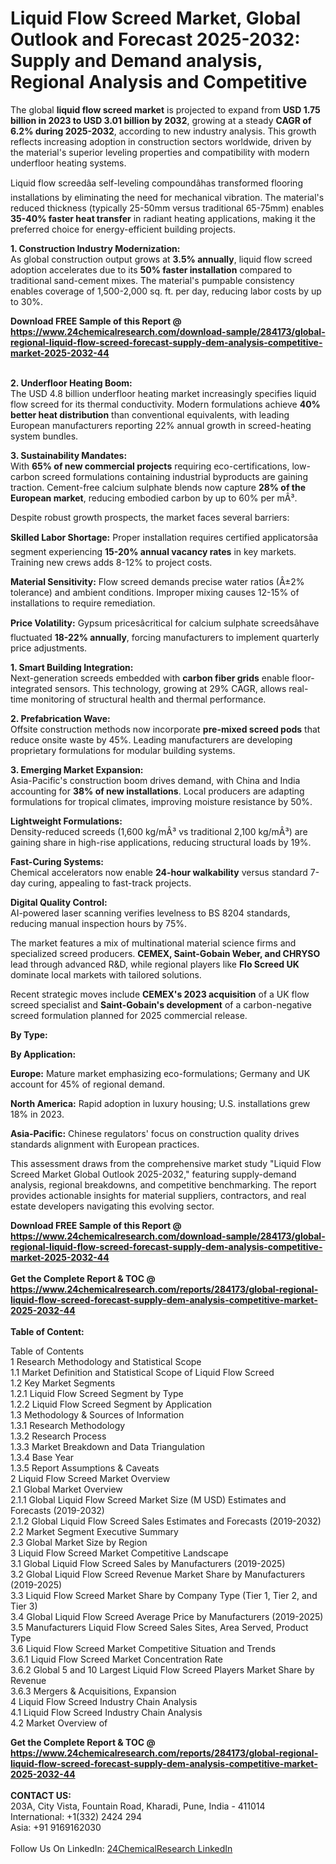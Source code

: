 <h1>Liquid Flow Screed Market, Global Outlook and Forecast 2025-2032: Supply and Demand analysis, Regional Analysis and Competitive</h1><p>The global <strong>liquid flow screed market</strong> is projected to expand from <strong>USD 1.75 billion in 2023 to USD 3.01 billion by 2032</strong>, growing at a steady <strong>CAGR of 6.2% during 2025-2032</strong>, according to new industry analysis. This growth reflects increasing adoption in construction sectors worldwide, driven by the material's superior leveling properties and compatibility with modern underfloor heating systems.</p><p>Liquid flow screedâa self-leveling compoundâhas transformed flooring installations by eliminating the need for mechanical vibration. The material's reduced thickness (typically 25-50mm versus traditional 65-75mm) enables <strong>35-40% faster heat transfer</strong> in radiant heating applications, making it the preferred choice for energy-efficient building projects.</p><p><strong>1. Construction Industry Modernization:</strong><br>
As global construction output grows at <strong>3.5% annually</strong>, liquid flow screed adoption accelerates due to its <strong>50% faster installation</strong> compared to traditional sand-cement mixes. The material's pumpable consistency enables coverage of 1,500-2,000 sq. ft. per day, reducing labor costs by up to 30%.</p><div><b>Download FREE Sample of this Report @ 
            <a href="https://www.24chemicalresearch.com/download-sample/284173/global-regional-liquid-flow-screed-forecast-supply-dem-analysis-competitive-market-2025-2032-44">
            https://www.24chemicalresearch.com/download-sample/284173/global-regional-liquid-flow-screed-forecast-supply-dem-analysis-competitive-market-2025-2032-44</a></b></div><br><p><strong>2. Underfloor Heating Boom:</strong><br>
The USD 4.8 billion underfloor heating market increasingly specifies liquid flow screed for its thermal conductivity. Modern formulations achieve <strong>40% better heat distribution</strong> than conventional equivalents, with leading European manufacturers reporting 22% annual growth in screed-heating system bundles.</p><p><strong>3. Sustainability Mandates:</strong><br>
With <strong>65% of new commercial projects</strong> requiring eco-certifications, low-carbon screed formulations containing industrial byproducts are gaining traction. Cement-free calcium sulphate blends now capture <strong>28% of the European market</strong>, reducing embodied carbon by up to 60% per mÂ³.</p><p>Despite robust growth prospects, the market faces several barriers:</p><p><strong>Skilled Labor Shortage:</strong> Proper installation requires certified applicatorsâa segment experiencing <strong>15-20% annual vacancy rates</strong> in key markets. Training new crews adds 8-12% to project costs.</p><p><strong>Material Sensitivity:</strong> Flow screed demands precise water ratios (Â±2% tolerance) and ambient conditions. Improper mixing causes 12-15% of installations to require remediation.</p><p><strong>Price Volatility:</strong> Gypsum pricesâcritical for calcium sulphate screedsâhave fluctuated <strong>18-22% annually</strong>, forcing manufacturers to implement quarterly price adjustments.</p><p><strong>1. Smart Building Integration:</strong><br>
Next-generation screeds embedded with <strong>carbon fiber grids</strong> enable floor-integrated sensors. This technology, growing at 29% CAGR, allows real-time monitoring of structural health and thermal performance.</p><p><strong>2. Prefabrication Wave:</strong><br>
Offsite construction methods now incorporate <strong>pre-mixed screed pods</strong> that reduce onsite waste by 45%. Leading manufacturers are developing proprietary formulations for modular building systems.</p><p><strong>3. Emerging Market Expansion:</strong><br>
Asia-Pacific's construction boom drives demand, with China and India accounting for <strong>38% of new installations</strong>. Local producers are adapting formulations for tropical climates, improving moisture resistance by 50%.</p><p><strong>Lightweight Formulations:</strong><br>
	Density-reduced screeds (1,600 kg/mÂ³ vs traditional 2,100 kg/mÂ³) are gaining share in high-rise applications, reducing structural loads by 19%.</p><p><strong>Fast-Curing Systems:</strong><br>
	Chemical accelerators now enable <strong>24-hour walkability</strong> versus standard 7-day curing, appealing to fast-track projects.</p><p><strong>Digital Quality Control:</strong><br>
	AI-powered laser scanning verifies levelness to BS 8204 standards, reducing manual inspection hours by 75%.</p><p>The market features a mix of multinational material science firms and specialized screed producers. <strong>CEMEX, Saint-Gobain Weber, and CHRYSO</strong> lead through advanced R&amp;D, while regional players like <strong>Flo Screed UK</strong> dominate local markets with tailored solutions.</p><p>Recent strategic moves include <strong>CEMEX's 2023 acquisition</strong> of a UK flow screed specialist and <strong>Saint-Gobain's development</strong> of a carbon-negative screed formulation planned for 2025 commercial release.</p><p><strong>By Type:</strong></p><p><strong>By Application:</strong></p><p><strong>Europe:</strong> Mature market emphasizing eco-formulations; Germany and UK account for 45% of regional demand.</p><p><strong>North America:</strong> Rapid adoption in luxury housing; U.S. installations grew 18% in 2023.</p><p><strong>Asia-Pacific:</strong> Chinese regulators' focus on construction quality drives standards alignment with European practices.</p><p>This assessment draws from the comprehensive market study "Liquid Flow Screed Market Global Outlook 2025-2032," featuring supply-demand analysis, regional breakdowns, and competitive benchmarking. The report provides actionable insights for material suppliers, contractors, and real estate developers navigating this evolving sector.</p><div><b>Download FREE Sample of this Report @ 
            <a href="https://www.24chemicalresearch.com/download-sample/284173/global-regional-liquid-flow-screed-forecast-supply-dem-analysis-competitive-market-2025-2032-44">
            https://www.24chemicalresearch.com/download-sample/284173/global-regional-liquid-flow-screed-forecast-supply-dem-analysis-competitive-market-2025-2032-44</a></b></div><br><div><b>Get the Complete Report & TOC @ 
            <a href="https://www.24chemicalresearch.com/reports/284173/global-regional-liquid-flow-screed-forecast-supply-dem-analysis-competitive-market-2025-2032-44">
            https://www.24chemicalresearch.com/reports/284173/global-regional-liquid-flow-screed-forecast-supply-dem-analysis-competitive-market-2025-2032-44</a></b></div><br>
            <b>Table of Content:</b><p>Table of Contents<br />
1 Research Methodology and Statistical Scope<br />
1.1 Market Definition and Statistical Scope of Liquid Flow Screed<br />
1.2 Key Market Segments<br />
1.2.1 Liquid Flow Screed Segment by Type<br />
1.2.2 Liquid Flow Screed Segment by Application<br />
1.3 Methodology & Sources of Information<br />
1.3.1 Research Methodology<br />
1.3.2 Research Process<br />
1.3.3 Market Breakdown and Data Triangulation<br />
1.3.4 Base Year<br />
1.3.5 Report Assumptions & Caveats<br />
2 Liquid Flow Screed Market Overview<br />
2.1 Global Market Overview<br />
2.1.1 Global Liquid Flow Screed Market Size (M USD) Estimates and Forecasts (2019-2032)<br />
2.1.2 Global Liquid Flow Screed Sales Estimates and Forecasts (2019-2032)<br />
2.2 Market Segment Executive Summary<br />
2.3 Global Market Size by Region<br />
3 Liquid Flow Screed Market Competitive Landscape<br />
3.1 Global Liquid Flow Screed Sales by Manufacturers (2019-2025)<br />
3.2 Global Liquid Flow Screed Revenue Market Share by Manufacturers (2019-2025)<br />
3.3 Liquid Flow Screed Market Share by Company Type (Tier 1, Tier 2, and Tier 3)<br />
3.4 Global Liquid Flow Screed Average Price by Manufacturers (2019-2025)<br />
3.5 Manufacturers Liquid Flow Screed Sales Sites, Area Served, Product Type<br />
3.6 Liquid Flow Screed Market Competitive Situation and Trends<br />
3.6.1 Liquid Flow Screed Market Concentration Rate<br />
3.6.2 Global 5 and 10 Largest Liquid Flow Screed Players Market Share by Revenue<br />
3.6.3 Mergers & Acquisitions, Expansion<br />
4 Liquid Flow Screed Industry Chain Analysis<br />
4.1 Liquid Flow Screed Industry Chain Analysis<br />
4.2 Market Overview of</p><div><b>Get the Complete Report & TOC @ 
            <a href="https://www.24chemicalresearch.com/reports/284173/global-regional-liquid-flow-screed-forecast-supply-dem-analysis-competitive-market-2025-2032-44">
            https://www.24chemicalresearch.com/reports/284173/global-regional-liquid-flow-screed-forecast-supply-dem-analysis-competitive-market-2025-2032-44</a></b></div><br><b>CONTACT US:</b><br>
            203A, City Vista, Fountain Road, Kharadi, Pune, India - 411014<br>
            International: +1(332) 2424 294<br>
            Asia: +91 9169162030 <br><br>
            Follow Us On LinkedIn: <a href="https://www.linkedin.com/company/24chemicalresearch/">24ChemicalResearch LinkedIn</a>